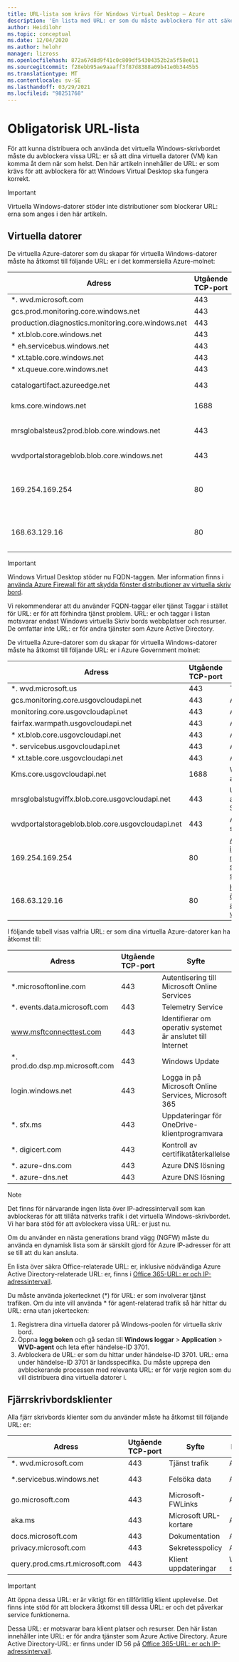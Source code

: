 ```yaml
---
title: URL-lista som krävs för Windows Virtual Desktop – Azure
description: 'En lista med URL: er som du måste avblockera för att säkerställa att distributionen av Windows virtuella datorer fungerar som avsett.'
author: Heidilohr
ms.topic: conceptual
ms.date: 12/04/2020
ms.author: helohr
manager: lizross
ms.openlocfilehash: 872a67d8d9f41c0c809df54304352b2a5f58e011
ms.sourcegitcommit: f28ebb95ae9aaaff3f87d8388a09b41e0b3445b5
ms.translationtype: MT
ms.contentlocale: sv-SE
ms.lasthandoff: 03/29/2021
ms.locfileid: "98251768"
---
```

# <a name="required-url-list"></a>Obligatorisk URL-lista

För att kunna distribuera och använda det virtuella Windows-skrivbordet måste du avblockera vissa URL: er så att dina virtuella datorer (VM) kan komma åt dem när som helst. Den här artikeln innehåller de URL: er som krävs för att avblockera för att Windows Virtual Desktop ska fungera korrekt. 

>[!IMPORTANT]
>Virtuella Windows-datorer stöder inte distributioner som blockerar URL: erna som anges i den här artikeln.

## <a name="virtual-machines"></a>Virtuella datorer

De virtuella Azure-datorer som du skapar för virtuella Windows-datorer måste ha åtkomst till följande URL: er i det kommersiella Azure-molnet:

|Adress|Utgående TCP-port|Syfte|Service tag|
|---|---|---|---|
|*. wvd.microsoft.com|443|Tjänst trafik|WindowsVirtualDesktop|
|gcs.prod.monitoring.core.windows.net|443|Agent trafik|AzureCloud|
|production.diagnostics.monitoring.core.windows.net|443|Agent trafik|AzureCloud|
|* xt.blob.core.windows.net|443|Agent trafik|AzureCloud|
|* eh.servicebus.windows.net|443|Agent trafik|AzureCloud|
|* xt.table.core.windows.net|443|Agent trafik|AzureCloud|
|* xt.queue.core.windows.net|443|Agent trafik|AzureCloud|
|catalogartifact.azureedge.net|443|Azure Marketplace|AzureCloud|
|kms.core.windows.net|1688|Windows-aktivering|Internet|
|mrsglobalsteus2prod.blob.core.windows.net|443|Uppdateringar av agent-och SXS-stack|AzureCloud|
|wvdportalstorageblob.blob.core.windows.net|443|Azure Portal support|AzureCloud|
| 169.254.169.254 | 80 | [Azure instance metadata service-slutpunkt](../virtual-machines/windows/instance-metadata-service.md) | Ej tillämpligt |
| 168.63.129.16 | 80 | [Hälso övervakning av sessions värd](../virtual-network/network-security-groups-overview.md#azure-platform-considerations) | Ej tillämpligt |

>[!IMPORTANT]
>Windows Virtual Desktop stöder nu FQDN-taggen. Mer information finns i [använda Azure Firewall för att skydda fönster distributioner av virtuella skriv bord](../firewall/protect-windows-virtual-desktop.md).
>
>Vi rekommenderar att du använder FQDN-taggar eller tjänst Taggar i stället för URL: er för att förhindra tjänst problem. URL: er och taggar i listan motsvarar endast Windows virtuella Skriv bords webbplatser och resurser. De omfattar inte URL: er för andra tjänster som Azure Active Directory.

De virtuella Azure-datorer som du skapar för virtuella Windows-datorer måste ha åtkomst till följande URL: er i Azure Government molnet:

|Adress|Utgående TCP-port|Syfte|Service tag|
|---|---|---|---|
|*. wvd.microsoft.us|443|Tjänst trafik|WindowsVirtualDesktop|
|gcs.monitoring.core.usgovcloudapi.net|443|Agent trafik|AzureCloud|
|monitoring.core.usgovcloudapi.net|443|Agent trafik|AzureCloud|
|fairfax.warmpath.usgovcloudapi.net|443|Agent trafik|AzureCloud|
|* xt.blob.core.usgovcloudapi.net|443|Agent trafik|AzureCloud|
|*. servicebus.usgovcloudapi.net|443|Agent trafik|AzureCloud|
|* xt.table.core.usgovcloudapi.net|443|Agent trafik|AzureCloud|
|Kms.core.usgovcloudapi.net|1688|Windows-aktivering|Internet|
|mrsglobalstugviffx.blob.core.usgovcloudapi.net|443|Uppdateringar av agent-och SXS-stack|AzureCloud|
|wvdportalstorageblob.blob.core.usgovcloudapi.net|443|Azure Portal support|AzureCloud|
| 169.254.169.254 | 80 | [Azure instance metadata service-slutpunkt](../virtual-machines/windows/instance-metadata-service.md) | Ej tillämpligt |
| 168.63.129.16 | 80 | [Hälso övervakning av sessions värd](../virtual-network/network-security-groups-overview.md#azure-platform-considerations) | Ej tillämpligt |

I följande tabell visas valfria URL: er som dina virtuella Azure-datorer kan ha åtkomst till:

|Adress|Utgående TCP-port|Syfte|Azure-gov|
|---|---|---|---|
|*.microsoftonline.com|443|Autentisering till Microsoft Online Services|login.microsoftonline.us|
|*. events.data.microsoft.com|443|Telemetry Service|Inget|
|www.msftconnecttest.com|443|Identifierar om operativ systemet är anslutet till Internet|Inget|
|*. prod.do.dsp.mp.microsoft.com|443|Windows Update|Inget|
|login.windows.net|443|Logga in på Microsoft Online Services, Microsoft 365|login.microsoftonline.us|
|*. sfx.ms|443|Uppdateringar för OneDrive-klientprogramvara|oneclient.sfx.ms|
|*. digicert.com|443|Kontroll av certifikatåterkallelse|Inget|
|*. azure-dns.com|443|Azure DNS lösning|Inget|
|*. azure-dns.net|443|Azure DNS lösning|Inget|

>[!NOTE]
>Det finns för närvarande ingen lista över IP-adressintervall som kan avblockeras för att tillåta nätverks trafik i det virtuella Windows-skrivbordet. Vi har bara stöd för att avblockera vissa URL: er just nu.
>
>Om du använder en nästa generations brand vägg (NGFW) måste du använda en dynamisk lista som är särskilt gjord för Azure IP-adresser för att se till att du kan ansluta.
>
>En lista över säkra Office-relaterade URL: er, inklusive nödvändiga Azure Active Directory-relaterade URL: er, finns i [Office 365-URL: er och IP-adressintervall](/office365/enterprise/urls-and-ip-address-ranges).
>
>Du måste använda jokertecknet (*) för URL: er som involverar tjänst trafiken. Om du inte vill använda * för agent-relaterad trafik så här hittar du URL: erna utan jokertecken:
>
>1. Registrera dina virtuella datorer på Windows-poolen för virtuella skriv bord.
>2. Öppna **logg boken** och gå sedan till **Windows loggar**  >  **Application**  >  **WVD-agent** och leta efter händelse-ID 3701.
>3. Avblockera de URL: er som du hittar under händelse-ID 3701. URL: erna under händelse-ID 3701 är landsspecifika. Du måste upprepa den avblockerande processen med relevanta URL: er för varje region som du vill distribuera dina virtuella datorer i.

## <a name="remote-desktop-clients"></a>Fjärrskrivbordsklienter

Alla fjärr skrivbords klienter som du använder måste ha åtkomst till följande URL: er:

|Adress|Utgående TCP-port|Syfte|Klient (er)|Azure-gov|
|---|---|---|---|---|
|*. wvd.microsoft.com|443|Tjänst trafik|Alla|*. wvd.microsoft.us|
|*.servicebus.windows.net|443|Felsöka data|Alla|*. servicebus.usgovcloudapi.net|
|go.microsoft.com|443|Microsoft-FWLinks|Alla|Inget|
|aka.ms|443|Microsoft URL-kortare|Alla|Inget|
|docs.microsoft.com|443|Dokumentation|Alla|Inget|
|privacy.microsoft.com|443|Sekretesspolicy|Alla|Inget|
|query.prod.cms.rt.microsoft.com|443|Klient uppdateringar|Windows-skrivbordet|Inget|

>[!IMPORTANT]
>Att öppna dessa URL: er är viktigt för en tillförlitlig klient upplevelse. Det finns inte stöd för att blockera åtkomst till dessa URL: er och det påverkar service funktionerna.
>
>Dessa URL: er motsvarar bara klient platser och resurser. Den här listan innehåller inte URL: er för andra tjänster som Azure Active Directory. Azure Active Directory-URL: er finns under ID 56 på [Office 365-URL: er och IP-adressintervall](/office365/enterprise/urls-and-ip-address-ranges#microsoft-365-common-and-office-online).